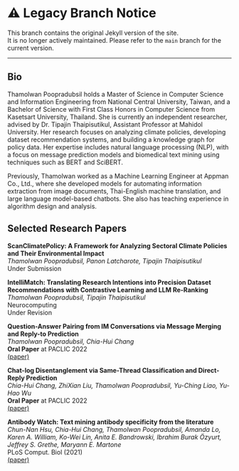 # ⚠️ Legacy Branch Notice

This branch contains the original Jekyll version of the site.  
It is no longer actively maintained. Please refer to the `main` branch for the current version.

---

## Bio
Thamolwan Poopradubsil holds a Master of Science in Computer Science and Information Engineering from National Central University, Taiwan, and a Bachelor of Science with First Class Honors in Computer Science from Kasetsart University, Thailand. She is currently an independent researcher, advised by Dr. Tipajin Thaipisutikul, Assistant Professor at Mahidol University. Her research focuses on analyzing climate policies, developing dataset recommendation systems, and building a knowledge graph for policy data. Her expertise includes natural language processing (NLP), with a focus on message prediction models and biomedical text mining using techniques such as BERT and SciBERT.

Previously, Thamolwan worked as a Machine Learning Engineer at Appman Co., Ltd., where she developed models for automating information extraction from image documents, Thai-English machine translation, and large language model-based chatbots. She also has teaching experience in algorithm design and analysis.

## Selected Research Papers
**ScanClimatePolicy: A Framework for Analyzing Sectoral Climate Policies and Their Environmental Impact**  
*Thamolwan Poopradubsil, Panon Latcharote, Tipajin Thaipisutikul*  
Under Submission

**IntelliMatch: Translating Research Intentions into Precision Dataset Recommendations with Contrastive Learning and LLM Re-Ranking**  
*Thamolwan Poopradubsil, Tipajin Thaipisutikul*  
Neurocomputing  
Under Revision

**Question-Answer Pairing from IM
Conversations via Message Merging and Reply-to Prediction**  
*Thamolwan Poopradubsil, Chia-Hui Chang*  
**Oral Paper** at PACLIC 2022  
[(paper)](https://aclanthology.org/2022.paclic-1.2.pdf)

**Chat-log Disentanglement via Same-Thread Classification and Direct-Reply Prediction**  
*Chia-Hui Chang, ZhiXian Liu, Thamolwan Poopradubsil, Yu-Ching Liao, Yu-Hao Wu*  
**Oral Paper** at PACLIC 2022  
[(paper)](https://aclanthology.org/2022.paclic-1.11/)

**Antibody Watch: Text mining antibody specificity from the literature**  
*Chun-Nan Hsu, Chia-Hui Chang, Thamolwan Poopradubsil, Amanda Lo, Karen A. William, Ko-Wei Lin, Anita E. Bandrowski, Ibrahim Burak Özyurt, Jeffrey S. Grethe, Maryann E. Martone*  
PLoS Comput. Biol (2021)  
[(paper)](https://journals.plos.org/ploscompbiol/article?id=10.1371/journal.pcbi.1008967)

